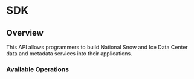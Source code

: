 # SDK

## Overview

This API allows programmers to build National Snow and Ice Data Center data and metadata services into their applications.

### Available Operations

